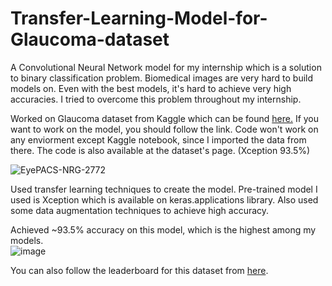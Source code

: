# Transfer-Learning-Model-for-Glaucoma-dataset

A Convolutional Neural Network model for my internship which is a solution to binary classification problem. Biomedical images are very hard to build models on. Even with the best models, it's hard to achieve very high accuracies. I tried to overcome this problem throughout my internship.

Worked on Glaucoma dataset from Kaggle which can be found [here.](https://www.kaggle.com/datasets/deathtrooper/eyepacs-airogs-light/code)
If you want to work on the model, you should follow the link. Code won't work on any enviorment except Kaggle notebook, since I imported the data from there. The code is also available at the dataset's page. (Xception 93.5%)

![EyePACS-NRG-2772](https://github.com/KeremK64/Transfer-Learning-Model-for-Glaucoma-dataset/assets/105675626/f928874f-d578-4907-a6b5-39b8f1ddda11)


Used transfer learning techniques to create the model. Pre-trained model I used is Xception which is available on keras.applications library. Also used some data augmentation techniques to achieve high accuracy. 

Achieved ~93.5% accuracy on this model, which is the highest among my models.  
![image](https://github.com/KeremK64/Transfer-Learning-Model-for-Glaucoma-dataset/assets/105675626/4ab7b778-84bd-45e1-aa6c-d9cebc821d90)


You can also follow the leaderboard for this dataset from [here](https://github.com/TheBeastCoding/glaucoma-dataset-metadata/blob/main/benchmark-eyepacs-airogs-light.md).
